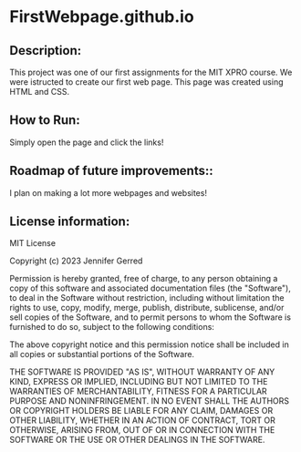 # FirstWebpage.github.io
## Description:
This project was one of our first assignments for the MIT XPRO course. We were istructed to create our first web page. This page was created using HTML and CSS.
## How to Run:  
Simply open the page and click the links! 
## Roadmap of future improvements:: 
I plan on making a lot more webpages and websites!

## License information: 
MIT License

Copyright (c) 2023 Jennifer Gerred

Permission is hereby granted, free of charge, to any person obtaining a copy
of this software and associated documentation files (the "Software"), to deal
in the Software without restriction, including without limitation the rights
to use, copy, modify, merge, publish, distribute, sublicense, and/or sell
copies of the Software, and to permit persons to whom the Software is
furnished to do so, subject to the following conditions:

The above copyright notice and this permission notice shall be included in all
copies or substantial portions of the Software.

THE SOFTWARE IS PROVIDED "AS IS", WITHOUT WARRANTY OF ANY KIND, EXPRESS OR
IMPLIED, INCLUDING BUT NOT LIMITED TO THE WARRANTIES OF MERCHANTABILITY,
FITNESS FOR A PARTICULAR PURPOSE AND NONINFRINGEMENT. IN NO EVENT SHALL THE
AUTHORS OR COPYRIGHT HOLDERS BE LIABLE FOR ANY CLAIM, DAMAGES OR OTHER
LIABILITY, WHETHER IN AN ACTION OF CONTRACT, TORT OR OTHERWISE, ARISING FROM,
OUT OF OR IN CONNECTION WITH THE SOFTWARE OR THE USE OR OTHER DEALINGS IN THE
SOFTWARE.
